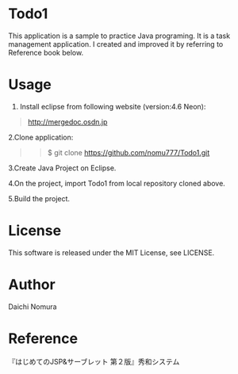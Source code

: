 # Todo1
This application is a sample to practice Java programing.
It is a task management application.
I created and improved it by referring to Reference book below.

# Usage
1. Install eclipse from following website (version:4.6 Neon):
> http://mergedoc.osdn.jp

2.Clone application:
>> $ git clone https://github.com/nomu777/Todo1.git

3.Create Java Project on Eclipse.

4.On the project, import Todo1 from local repository cloned above. 

5.Build the project.

# License
This software is released under the MIT License, see LICENSE.

# Author
Daichi Nomura

# Reference
『はじめてのJSP&サーブレット 第２版』秀和システム
